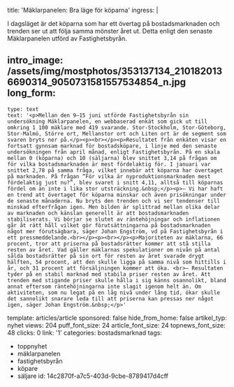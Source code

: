 title: 'Mäklarpanelen: Bra läge för köparna'
ingress: |
  <p>I dagsläget är det köparna som har ett övertag på bostadsmarknaden och trenden ser ut att följa samma mönster året ut. Detta enligt den senaste Mäklarpanelen utförd av Fastighetsbyrån.
  </p>
  
intro_image: /assets/img/mostphotos/353137134_2101820136690314_9050731581557534854_n.jpg
long_form:
  -
    type: text
    text: '<p>Mellan den 9–15 juni utförde Fastighetsbyrån sin undersökning Mäklarpanelen, en webbaserad enkät som gick ut till omkring 1 100 mäklare med 419 svarande. Stor-Stockholm, Stor-Göteborg, Stor-Malmö, Större ort, Mellanstor ort och Liten ort är de segment som svaren bryts ner på.</p><p><br></p><p>Resultatet från enkäten visar en fortsatt gynnsam marknad för bostadsköpare, i linje med den senaste undersökningen från april månad, enligt Fastighetsbyrån. På en skala mellan 0 (köparna) och 10 (säljarna) blev snittet 3,14 på frågan om för vilka bostadsmarknaden är mest fördelaktig för. I januari var snittet 2,78 på samma fråga, vilket innebär att köparna har övertaget på marknaden. På frågan ”För vilka är nyproduktionsmarknaden mest fördelaktig just nu?”, blev svaret i snitt 4,11, alltså till köparnas fördel om än inte i lika stor utsträckning.&nbsp;</p><p>– Vi har haft en trend att övertaget för köparna minskar och även prisökningar under de senaste månaderna. Nu bryts den trenden och vi ser tendenser till minskad efterfrågan igen. Men bilden är splittrad mellan olika delar av marknaden och känslan generellt är att bostadsmarknaden stabiliserats. Vi börjar se slutet av räntehöjningar och inflationen går åt rätt håll vilket gör förutsättningarna på bostadsmarknaden något mer förutsägbara, säger Johan Engström, vd på Fastighetsbyrån i ett pressmeddelande.<br></p><p><br></p><p>Majoriteten av mäklarna, 66 procent, tror att priserna på bostadsrätter kommer att stå stilla resten av året. Vad gäller mäklarnas spekulationer om nivån på antal sålda bostadsrätter på sin ort för resten av året svarade drygt hälften, 54 procent, att den skulle ligga på samma nivå som hittills i år, och 31 procent att försäljningen kommer att öka. <br>– Resultaten tyder på en stabil marknad med stabila priser resten av året. Att trenden med stigande priser skulle hålla i sig känns osannolikt, bland annat eftersom räntehöjningarna inte slagit igenom helt än. Om aktiviteten, som nu legat på en låg nivå under lång tid, ökar skulle det sannolikt snarare leda till att priserna kan pressas ner något igen, säger Johan Engström.&nbsp;</p>'
template: articles/article
sponsored: false
hide_from_home: false
artikel_typ: nyhet
views: 204
puff_font_size: 24
article_font_size: 24
topnews_font_size: 48
clicks: 0
link: '1'
categories: bostadsmarknad
tags:
  - toppnyhet
  - mäklarpanelen
  - fastighetsbyrån
  - köpare
  - säljare
id: 14c2870f-a7c5-403d-9cbe-8789417d4cff
